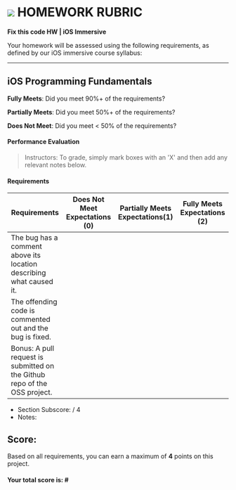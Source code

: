 # ![](https://ga-dash.s3.amazonaws.com/production/assets/logo-9f88ae6c9c3871690e33280fcf557f33.png) HOMEWORK RUBRIC
**Fix this code HW | iOS Immersive** 	 					

Your homework will be assessed using the following requirements, as defined by our iOS immersive course syllabus:

---

## iOS Programming Fundamentals
**Fully Meets**: Did you meet 90%+ of the requirements?

**Partially Meets**: Did you meet 50%+ of the requirements?

**Does Not Meet**: Did you meet < 50% of the requirements?

#### Performance Evaluation
> Instructors: To grade, simply mark boxes with an 'X' and then add any relevant notes below.

#### Requirements

| Requirements | Does Not Meet Expectations (0) | Partially Meets Expectations(1) | Fully Meets Expectations (2) |
|---|---|---|---|
| The bug has a comment above its location describing what caused it. | | | |
| The offending code is commented out and the bug is fixed. | | | |
| Bonus: A pull request is submitted on the Github repo of the OSS project. | | | | 

- Section Subscore:  / 4
- Notes:

## Score:
Based on all requirements, you can earn a maximum of  **4**  points on this project.

#### Your total score is: **#**